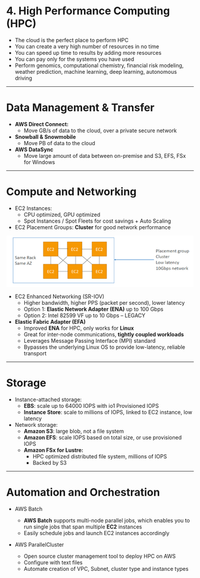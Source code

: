 # 4. High Performance Computing (HPC)

- The cloud is the perfect place to perform HPC
- You can create a very high number of resources in no time
- You can speed up time to results by adding more resources
- You can pay only for the systems you have used
- Perform genomics, computational chemistry, financial risk modeling, weather prediction, machine learning, deep learning, autonomous driving

---

# Data Management & Transfer

- **AWS Direct Connect:**
    - Move GB/s of data to the cloud, over a private secure network
- **Snowball & Snowmobile**
    - Move PB of data to the cloud
- **AWS DataSync**
    - Move large amount of data between on-premise and S3, EFS, FSx for Windows

---

# Compute and Networking

- EC2 Instances:
    - CPU optimized, GPU optimized
    - Spot Instances / Spot Fleets for cost savings + Auto Scaling
- EC2 Placement Groups: **Cluster** for good network performance

![4%20High%20Performance%20Computing%20HPC/Untitled.png](4%20High%20Performance%20Computing%20HPC/Untitled.png)

- EC2 Enhanced Networking (SR-IOV)
    - Higher bandwidth, higher PPS (packet per second), lower latency
    - Option 1: **Elastic Network Adapter (ENA)** up to 100 Gbps
    - Option 2: Intel 82599 VF up to 10 Gbps – LEGACY
- **Elastic Fabric Adapter (EFA)**
    - Improved **ENA** for HPC, only works for **Linux**
    - Great for inter-node communications, **tightly coupled workloads**
    - Leverages Message Passing Interface (MPI) standard
    - Bypasses the underlying Linux OS to provide low-latency, reliable transport

---

# Storage

- Instance-attached storage:
    - **EBS**: scale up to 64000 IOPS with io1 Provisioned IOPS
    - **Instance Store**: scale to millions of IOPS, linked to EC2 instance, low latency
- Network storage:
    - **Amazon S3**: large blob, not a file system
    - **Amazon EFS**: scale IOPS based on total size, or use provisioned IOPS
    - **Amazon FSx for Lustre:**
        - HPC optimized distributed file system, millions of IOPS
        - Backed by S3

---

# Automation and Orchestration

- AWS Batch
    - **AWS Batch** supports multi-node parallel jobs, which enables you to run single jobs that span multiple **EC2** instances
    - Easily schedule jobs and launch EC2 instances accordingly

- AWS ParallelCluster
    - Open source cluster management tool to deploy HPC on AWS
    - Configure with text files
    - Automate creation of VPC, Subnet, cluster type and instance types